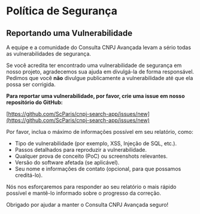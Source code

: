 # Política de Segurança

## Reportando uma Vulnerabilidade

A equipe e a comunidade do Consulta CNPJ Avançada levam a sério todas as vulnerabilidades de segurança.

Se você acredita ter encontrado uma vulnerabilidade de segurança em nosso projeto, agradecemos sua ajuda em divulgá-la de forma responsável. Pedimos que você **não** divulgue publicamente a vulnerabilidade até que ela possa ser corrigida.

**Para reportar uma vulnerabilidade, por favor, crie uma issue em nosso repositório do GitHub:**

[https://github.com/ScParis/cnpj-search-app/issues/new](https://github.com/ScParis/cnpj-search-app/issues/new)

Por favor, inclua o máximo de informações possível em seu relatório, como:

- Tipo de vulnerabilidade (por exemplo, XSS, Injeção de SQL, etc.).
- Passos detalhados para reproduzir a vulnerabilidade.
- Qualquer prova de conceito (PoC) ou screenshots relevantes.
- Versão do software afetada (se aplicável).
- Seu nome e informações de contato (opcional, para que possamos creditá-lo).

Nós nos esforçaremos para responder ao seu relatório o mais rápido possível e mantê-lo informado sobre o progresso da correção.

Obrigado por ajudar a manter o Consulta CNPJ Avançada seguro!
